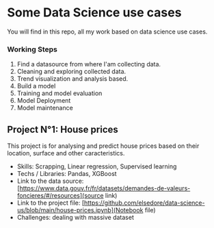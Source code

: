 # Some Data Science use cases
You will find in this repo, all my work based on data science use cases.

### Working Steps
1. Find a datasource from where I'am collecting data.
2. Cleaning and exploring collected data.
3. Trend visualization and analysis based.
4. Build a model
5. Training and model evaluation
6. Model Deployment
7. Model maintenance 
   

## Project N°1: House prices
This project is for analysing and predict house prices based on their location, surface and other caracteristics.
* Skills: Scrapping, Linear regression, Supervised learning 
* Techs / Libraries: Pandas, XGBoost
* Link to the data source: [https://www.data.gouv.fr/fr/datasets/demandes-de-valeurs-foncieres/#/resources](source link)
* Link to the project file: [https://github.com/elsedore/data-science-us/blob/main/house-prices.ipynb](Notebook file)
* Challenges: dealing with massive dataset



